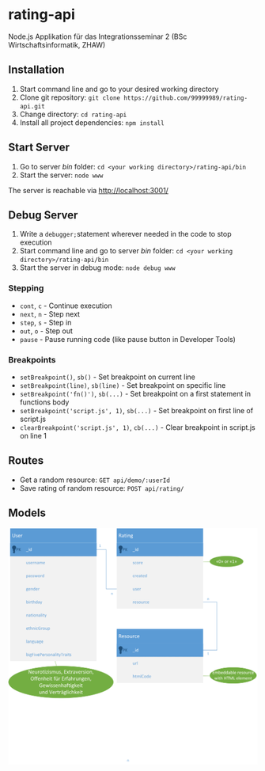 # rating-api
Node.js Applikation für das Integrationsseminar 2 (BSc Wirtschaftsinformatik, ZHAW)

## Installation
1. Start command line and go to your desired working directory
2. Clone git repository: `git clone https://github.com/99999989/rating-api.git`
3. Change directory: `cd rating-api`
4. Install all project dependencies: `npm install`

## Start Server 
1. Go to server _bin_ folder: `cd <your working directory>/rating-api/bin`
2. Start the server: `node www`

The server is reachable via [http://localhost:3001/](http://localhost:3001/)

## Debug Server
1. Write a `debugger;`statement wherever needed in the code to stop execution
2. Start command line and go to server _bin_ folder: `cd <your working directory>/rating-api/bin`
3. Start the server in debug mode: `node debug www`

### Stepping

- `cont`, `c` - Continue execution
- `next`, `n` - Step next
- `step`, `s` - Step in
- `out`, `o` - Step out
- `pause` - Pause running code (like pause button in Developer Tools)

### Breakpoints

- `setBreakpoint()`, `sb()` - Set breakpoint on current line
- `setBreakpoint(line)`, `sb(line)` - Set breakpoint on specific line
- `setBreakpoint('fn()')`, `sb(...)` - Set breakpoint on a first statement in functions body
- `setBreakpoint('script.js', 1)`, `sb(...)` - Set breakpoint on first line of script.js
- `clearBreakpoint('script.js', 1)`, `cb(...)` - Clear breakpoint in script.js on line 1

## Routes
- Get a random resource: `GET api/demo/:userId`
- Save rating of random resource: `POST api/rating/`
 
## Models

![data model](public/images/ERD_ratingAPI.png "Rating API data model")
